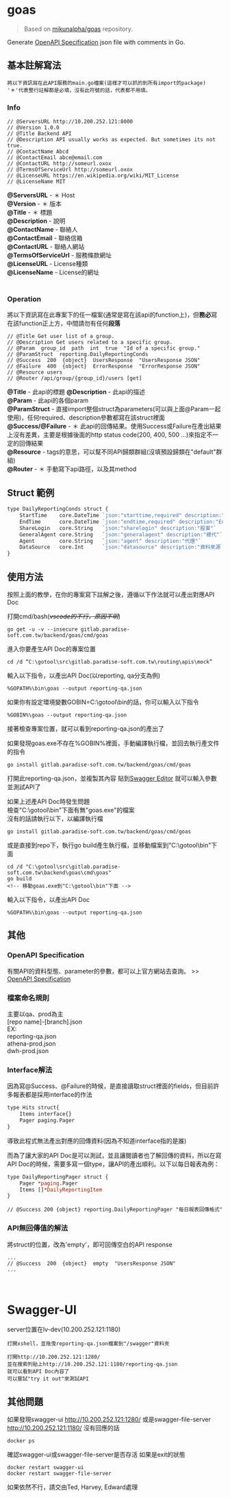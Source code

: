 # goas
> Based on [mikunalpha/goas](https://github.com/mikunalpha/goas) repository.

Generate [OpenAPI Specification](https://swagger.io/specification) json file with comments in Go.

## 基本註解寫法

```
將以下資訊寫在此API服務的main.go檔案(這樣才可以抓的到所有import的package) 
'＊'代表整行註解都是必填，沒有此符號的話，代表都不用填。
```

### Info
```
// @ServersURL http://10.200.252.121:8000
// @Version 1.0.0 
// @Title Backend API
// @Description API usually works as expected. But sometimes its not true.
// @ContactName Abcd
// @ContactEmail abce@email.com
// @ContactURL http://someurl.oxox
// @TermsOfServiceUrl http://someurl.oxox
// @LicenseURL https://en.wikipedia.org/wiki/MIT_License
// @LicenseName MIT
```

**@ServersURL** - ＊ Host      
**@Version** - ＊ 版本   
**@Title** - ＊ 標題   
**@Description** - 說明   
**@ContactName** - 聯絡人   
**@ContactEmail** - 聯絡信箱   
**@ContactURL** - 聯絡人網站   
**@TermsOfServiceUrl** - 服務條款網址   
**@LicenseURL** - License種類   
**@LicenseName** - License的網址   
　　
　　
### Operation
將以下資訊寫在此專案下的任一檔案(通常是寫在該api的function上)，但**務必**寫在該function正上方，中間請勿有任何**段落** 

```
// @Title Get user list of a group.
// @Description Get users related to a specific group.
// @Param  group_id  path  int  true  "Id of a specific group."
// @ParamStruct  reporting.DailyReportingConds
// @Success  200  {object}  UsersResponse  "UsersResponse JSON"
// @Failure  400  {object}  ErrorResponse  "ErrorResponse JSON"
// @Resource users
// @Router /api/group/{group_id}/users [get]
```

**@Title** - 此api的標題
**@Description** - 此api的描述   
**@Param** - 此api的各個param   
**@ParamStruct** - 直接import整個struct為parameters(可以與上面@Param一起使用)，任何required、description參數都寫在該struct裡面  
**@Success/@Failure** - ＊ 此api的回傳結果。使用Success或Failure在產出結果上沒有差異，主要是根據後面的http status code(200, 400, 500 ...)來指定不一定的回傳結果   
**@Resource** - tags的意思，可以幫不同API歸類群組(沒填預設歸類在"default"群組)   
**@Router** - ＊ 手動寫下api路徑，以及其method   

   
## Struct 範例
```perl
type DailyReportingConds struct {
    StartTime    core.DateTime `json:"starttime,required" description:"Start Time"`
    EndTime      core.DateTime `json:"endtime,required" description:"End Time"`
    ShareLogin   core.String   `json:"sharelogin" description:"股東"`
    GeneralAgent core.String   `json:"generalagent" description:"總代"`
    Agent        core.String   `json:"agent" description:"代理"`
    DataSource   core.Int      `json:"datasource" description:"資料來源 SQL:0,Analysis:1,ES:2"`
}
```

   
## 使用方法

按照上面的教學，在你的專案寫下註解之後，遵循以下作法就可以產出對應API Doc   

打開cmd/bash(*~~vscode的不行，原因不明~~*)
```
go get -u -v --insecure gitlab.paradise-soft.com.tw/backend/goas/cmd/goas
```
進入你要產生API Doc的專案位置
```
cd /d “C:\gotool\src\gitlab.paradise-soft.com.tw\routing\apis\mock”
```
輸入以下指令，以產出API Doc(以reporting, qa分支為例)
```
%GOPATH%\bin\goas --output reporting-qa.json
```
如果你有設定環境變數GOBIN=C:\gotool\bin的話，你可以輸入以下指令
```
%GOBIN%\goas --output reporting-qa.json
```
接著檢查專案位置，就可以看到reporting-qa.json的產出了

如果發現goas.exe不存在%GOBIN%裡面，手動編譯執行檔，並回去執行產文件的指令
```
go install gitlab.paradise-soft.com.tw/backend/goas/cmd/goas
```

打開此reporting-qa.json，並複製其內容
貼到[Swagger Editor](http://editor.swagger.io/)
就可以輸入參數並測試API了

如果上述產API Doc時發生問題  
檢查"C:\gotool\bin"下面有無"goas.exe"的檔案  
沒有的話請執行以下，以編譯執行檔
```
go install gitlab.paradise-soft.com.tw/backend/goas/cmd/goas
```
或是直接到repo下，執行go build產生執行檔，並移動檔案到"C:\gotool\bin"下面
```
cd /d "C:\gotool\src\gitlab.paradise-soft.com.tw\backend\goas\cmd\goas"
go build
<!-- 移動goas.exe到"C:\gotool\bin"下面 -->
```
輸入以下指令，以產出API Doc
```
%GOPATH%\bin\goas --output reporting-qa.json
```
   
## 其他
### OpenAPI Specification
有關API的資料型態、parameter的參數，都可以上官方網站去查詢。 >> [OpenAPI Specification](https://swagger.io/specification)

### 檔案命名規則
主要以qa、prod為主  
[repo name]-[branch].json  
EX:  
  reporting-qa.json  
  athena-prod.json  
  dwh-prod.json  

### Interface解法
因為寫@Success、@Failure的時候，是直接讀取struct裡面的fields，但目前許多報表都是採用interface的作法
```perl
type Hits struct{
	Items interface{}
	Pager paging.Pager
}
```
導致此程式無法產出對應的回傳資料(因為不知道interface指的是誰)

而為了讓大家的API Doc是可以測試，並且讓閱讀者也了解回傳的資料，所以在寫API Doc的時候，需要多寫一個type，讓API的產出順利。以下以每日報表為例：
```perl
type DailyReportingPager struct {
    Pager *paging.Pager
    Items []*DailyReportingItem
}
```
```
// @Success 200 {object} reporting.DailyReportingPager "每日報表回傳格式"
```

### API無回傳值的解法
將struct的位置，改為'empty'，即可回傳空白的API response
```
...
// @Success  200  {object}  empty  "UsersResponse JSON"
...
```

</br>

# Swagger-UI
server位置在lv-dev(10.200.252.121:1180)
```
打開xshell，並拖曳reporting-qa.json檔案到"/swagger"資料夾
```
```
打開http://10.200.252.121:1280/
並在搜索列貼上http://10.200.252.121:1180/reporting-qa.json
就可以看到API Doc內容了
可以嘗試"try it out"來測試API
```
## 其他問題
如果發現swagger-ui http://10.200.252.121:1280/ 或是swagger-file-server http://10.200.252.121:1180/ 沒有回應的話
```
docker ps
```
確認swagger-ui或swagger-file-server是否存活
如果是exit的狀態
```
docker restart swagger-ui
docker restart swagger-file-server
```
如果依然不行，請交由Ted, Harvey, Edward處理